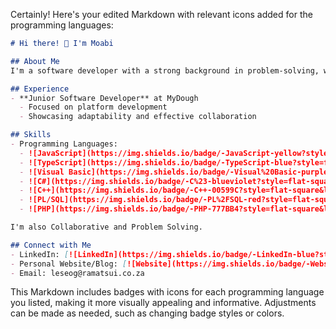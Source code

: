 Certainly! Here's your edited Markdown with relevant icons added for the programming languages:

```markdown
# Hi there! 👋 I'm Moabi

## About Me
I'm a software developer with a strong background in problem-solving, with experience in both private and public sectors. Throughout my career, I've tackled a variety of projects, demonstrating proficiency in multiple programming languages.

## Experience
- **Junior Software Developer** at MyDough
  - Focused on platform development
  - Showcasing adaptability and effective collaboration

## Skills
- Programming Languages:
  - ![JavaScript](https://img.shields.io/badge/-JavaScript-yellow?style=flat-square&logo=javascript&logoColor=white)
  - ![TypeScript](https://img.shields.io/badge/-TypeScript-blue?style=flat-square&logo=typescript&logoColor=white)
  - ![Visual Basic](https://img.shields.io/badge/-Visual%20Basic-purple?style=flat-square&logo=visualstudio&logoColor=white)
  - ![C#](https://img.shields.io/badge/-C%23-blueviolet?style=flat-square&logo=c-sharp&logoColor=white)
  - ![C++](https://img.shields.io/badge/-C++-00599C?style=flat-square&logo=c%2B%2B&logoColor=white)
  - ![PL/SQL](https://img.shields.io/badge/-PL%2FSQL-red?style=flat-square&logo=oracle&logoColor=white)
  - ![PHP](https://img.shields.io/badge/-PHP-777BB4?style=flat-square&logo=php&logoColor=white)

I'm also Collaborative and Problem Solving.

## Connect with Me
- LinkedIn: [![LinkedIn](https://img.shields.io/badge/-LinkedIn-blue?style=flat-square&logo=linkedin)](https://www.linkedin.com/in/lesego-ramatsui/)
- Personal Website/Blog: [![Website](https://img.shields.io/badge/-Website-black?style=flat-square&logo=react&logoColor=white)](www.ramatsui.co.za)
- Email: leseog@ramatsui.co.za
```

This Markdown includes badges with icons for each programming language you listed, making it more visually appealing and informative. Adjustments can be made as needed, such as changing badge styles or colors.
